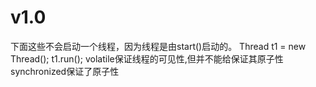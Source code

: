 # v1.0
下面这些不会启动一个线程，因为线程是由start()启动的。
Thread t1 = new Thread();
t1.run();
volatile保证线程的可见性,但并不能给保证其原子性
synchronized保证了原子性


